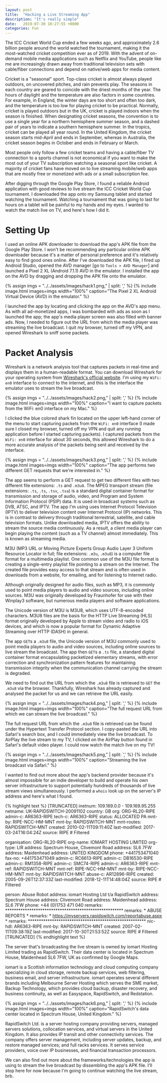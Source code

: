 ```yaml
---
layout: post
title:  "Hacking a Live Streaming App"
description: "It's really simple"
date:   2019-07-30 10:27:55 +0800
categories: Fun
---
```


The ICC Cricket World Cup ended a few weeks ago, and approximately 2.6 billion people around the world watched the tournament, making it the most-watched cricket competition ever as of 2019. With the advent of on-demand mobile media applications such as Netflix and YouTube, people like me are increasingly drawn away from traditional television sets with cable/fiber connections and depend on native/web apps for media content.

Cricket is a "seasonal" sport. Top-class cricket is almost always played outdoors, on uncovered pitches, and rain prevents play. The seasons in each country are geared to coincide with the driest months of the year. The hours of daylight and the temperature are also factors in some countries. For example, in England, the winter days are too short and often too dark, and the temperature is too low for playing cricket to be practical. Normally, cricket is played outdoors but in the UK, cricket is played indoors when the season is finished. When designating cricket seasons, the convention is to use a single year for a northern hemisphere summer season, and a dashed pair of years to indicate a southern hemisphere summer.  In the tropics, cricket can be played all year round. In the United Kingdom, the cricket season starts mid-April and ends in September, whereas in Australia, the cricket season begins in October and ends in February or March.

Most people only follow a few cricket teams and having a cable/fiber TV connection to a sports channel is not economical if you want to make the most out of your TV subscription watching a seasonal sport like cricket. A majority of cricket fans have moved on to live streaming mobile/web apps that are mostly free or monetized with ads or a small subscription fee. 

After digging through the Google Play Store, I found a reliable Android application with good reviews to live stream the ICC Cricket World Cup tournament. I downloaded the app onto my Samsung tablet and started watching the tournament. Watching a tournament that was going to last for hours on a tablet will be painful to my hands and my eyes. I wanted to watch the match live on TV, and here's how I did it.

# Setting Up

I used an online APK downloader to download the app's APK file from the Google Play Store. I won't be recommending any particular online APK downloader because it's a matter of personal preference and it's relatively easy to find good ones online. After I've downloaded the APK file, I fired up Android Studio, opened the AVD manager [go to `Tools > AVD Manager`] and launched a Pixel 2 XL (Android 7.1.1) AVD in the emulator. I installed the app on the AVD by dragging and dropping the APK file onto the emulator.

{% assign imgs = "../../assets/images/hack1.png," | split: ',' %}
{% include image.html images=imgs width="100%" caption="The Pixel 2 XL Android Virtual Device (AVD) in the emulator." %}<br class="img">

I launched the app by locating and clicking the app on the AVD's app menu. As with all ad-monetized apps, I was bombarded with ads as soon as I launched the app; the app's media player screen was also filled with banner ads. Now, I needed to figure out the URL from which the media player was streaming the live broadcast. I quit my browser, turned off my VPN, and opened Wireshark to sniff some packets.

# Packet Analysis

Wireshark is a network analysis tool that captures packets in real-time and displays them in a human-readable format. You can download Wireshark for your operating system from [Wireshark's official website](https://www.wireshark.org/#download). I'm using my `WiFi: en0` interface to connect to the internet, and this is the interface the emulator uses to stream the live broadcast.

{% assign imgs = "../../assets/images/hack2.png," | split: ',' %}
{% include image.html images=imgs width="100%" caption="I want to capture packets from the WiFi: en0 interface on my Mac." %}<br class="img">

I clicked the blue colored shark fin located on the upper left-hand corner of the menu to start capturing packets from the `WiFi: en0` interface (I made sure I closed my browser, turned off my VPN and quit any running application before I started capturing packets). I captured packets from the `WiFi: en0` interface for about 30 seconds, this allowed Wireshark to do a more accurate analysis of the packets being sent and received by the interface.

{% assign imgs = "../../assets/images/hack3.png," | split: ',' %}
{% include image.html images=imgs width="100%" caption="The app performs two different GET requests that we're interested in." %}<br class="img">

The app seems to perform a GET request to get two different files with two different file extensions: `.ts` and `.m3u8`. The MPEG transport stream (file extensions: `.ts`, `.ts`, `.tsv`, `.tsa`) is a standard digital container format for transmission and storage of audio, video, and Program and System Information Protocol (PSIP) data. It is used in broadcast systems such as DVB, ATSC, and IPTV. The app I'm using uses Internet Protocol Television (IPTV) to deliver television content over Internet Protocol (IP) networks. This is in contrast to delivery through traditional terrestrial, satellite, and cable television formats. Unlike downloaded media, IPTV offers the ability to stream the source media continuously. As a result, a client media player can begin playing the content (such as a TV channel) almost immediately. This is known as streaming media.

M3U (MP3 URL or Moving Picture Experts Group Audio Layer 3 Uniform Resource Locator in full; file extensions: `.m3u`, `.m3u8`) is a computer file format for a multimedia playlist. One common use of the M3U file format is creating a single-entry playlist file pointing to a stream on the Internet. The created file provides easy access to that stream and is often used in downloads from a website, for emailing, and for listening to Internet radio.

Although originally designed for audio files, such as MP3, it is commonly used to point media players to audio and video sources, including online sources. M3U was originally developed by Fraunhofer for use with their Winplay3 software, but numerous media players and software applications.

The Unicode version of M3U is M3U8, which uses UTF-8-encoded characters. M3U8 files are the basis for the HTTP Live Streaming (HLS) format originally developed by Apple to stream video and radio to iOS devices, and which is now a popular format for Dynamic Adaptive Streaming over HTTP (DASH) in general.

The app `GET`s a `.m3u8` file, the Unicode version of M3U commonly used to point media players to audio and video sources, including online sources to live stream the broadcast. The app then `GET`s a `.ts` file, a standard digital container format encapsulating packetized elementary streams, with error correction and synchronization pattern features for maintaining transmission integrity when the communication channel carrying the stream is degraded.

We need to find out the URL from which the `.m3u8` file is retrieved to `GET` the `.m3u8` via the browser. Thankfully, Wireshark has already captured and analysed the packet for us and we can retrieve the URL easily.

{% assign imgs = "../../assets/images/hack4.png," | split: ',' %}
{% include image.html images=imgs width="100%" caption="The full request URL from which we can stream the live broadcast." %}<br class="img">

The full request URL from which the `.m3u8` file is retrieved can be found under the Hypertext Transfer Protocol section. I copy-pasted the URL into Safari's search box, and I could immediately view the live broadcast. To AirPlay the live stream to my TV, I clicked on the AirPlay button found in Safari's default video player. I could now watch the match live on my TV!

{% assign imgs = "../../assets/images/hack5.png," | split: ',' %}
{% include image.html images=imgs width="100%" caption="Streaming the live broadcast via Safari." %}<br class="img">

I wanted to find out more about the app's backend provider because it's almost impossible for an indie developer to build and operate his own server infrastructure to support potentially hundreds of thousands of live stream views simultaneously. I performed a `whois` look up on the server's IP address and here's what I found.

{% highlight text %}
[TRUNCATED]
inetnum:        109.169.0.0 - 109.169.95.255
netname:        UK-RAPIDSWITCH-20091102
country:        GB
org:            ORG-RL20-RIPE
admin-c:        AR6363-RIPE
tech-c:         AR6363-RIPE
status:         ALLOCATED PA
mnt-by:         RIPE-NCC-HM-MNT
mnt-by:         RAPIDSWITCH-MNT
mnt-routes:     RAPIDSWITCH-MNT
created:        2010-02-11T09:11:40Z
last-modified:  2017-03-24T16:04:24Z
source:         RIPE # Filtered

organisation:   ORG-RL20-RIPE
org-name:       IOMART HOSTING LIMITED
org-type:       LIR
address:        Spectrum House, Clivemont Road
address:        SL6 7FW
address:        Maidenhead
address:        UNITED KINGDOM
phone:          +441753471040
fax-no:         +441753471049
admin-c:        RC6613-RIPE
admin-c:        DB16530-RIPE
admin-c:        RM1358-RIPE
admin-c:        SMC74-RIPE
admin-c:        AR6363-RIPE
mnt-ref:        RAPIDSWITCH-MNT
mnt-ref:        RIPE-NCC-HM-MNT
mnt-by:         RIPE-NCC-HM-MNT
mnt-by:         RAPIDSWITCH-MNT
abuse-c:        AR12896-RIPE
created:        2005-09-26T12:37:33Z
last-modified:  2018-12-11T14:48:04Z
source:         RIPE # Filtered

person:         Abuse Robot
address:        iomart Hosting Ltd t/a RapidSwitch
address:        Spectrum House
address:        Clivemont Road
address:        Maidenhead
address:        SL6 7FW
phone:          +44 (0)1753 471 040
remarks:        ******************************************************
remarks:        * ABUSE REPORTS                                      *
remarks:        * https://myservers.rapidswitch.com/reportabuse.aspx *
remarks:        ******************************************************
nic-hdl:        AR6363-RIPE
mnt-by:         RAPIDSWITCH-MNT
created:        2007-02-11T09:38:19Z
last-modified:  2017-10-30T21:53:52Z
source:         RIPE # Filtered
[TRUNCATED]
{% endhighlight text %}

The server that's broadcasting the live stream is owned by iomart Hosting Limited trading as RapidSwitch. Their data center is located in Spectrum House, Maidenhead SL6 7FW, UK as confirmed by Google Maps.

iomart is a Scottish information technology and cloud computing company specializing in cloud storage, remote backup services, web filtering, business email, and server infrastructure. iomart operates several different brands including Melbourne Server Hosting which serves the SME market, Backup Technology, which provides cloud backup, disaster recovery, and business continuity, as well as Easyspace, RapidSwitch, and Redstation.

{% assign imgs = "../../assets/images/hack6.png," | split: ',' %}
{% include image.html images=imgs width="100%" caption="RapidSwitch's data center located in Spectrum House, United Kingdom." %}<br class="img">

RapidSwitch Ltd. is a server hosting company providing servers, managed servers solutions, collocation services, and virtual servers in the United Kingdom. It also provides IP transit and other connectivity services. The company offers server management, including server updates, backup, and restore managed services; and full racks services. It serves service providers, voice over IP businesses, and financial transaction processors.

We can also find out more about the frameworks/technologies the app is using to stream the live broadcast by dissembling the app's APK file. I'll stop here for now because I'm going to continue watching the live stream, brb.    
